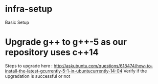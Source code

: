 # infra-setup
Basic Setup

# Upgrade g++ to g++-5 as our repository uses c++14
Steps to upgrade here : http://askubuntu.com/questions/618474/how-to-install-the-latest-gcurrently-5-1-in-ubuntucurrently-14-04
Verify if the upgradation is successful or not


